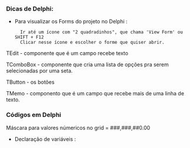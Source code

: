 ### Dicas de Delphi:

- Para visualizar os Forms do projeto no Delphi	:
		
		Ir até um ícone com "2 quadradinhos", que chama 'View Form' ou SHIFT + F12
		Clicar nesse ícone e escolher o forme que quiser abrir.


TEdit - componente que é um campo recebe texto

TComboBox - componente que cria uma lista de opções pra serem selecionadas por uma seta.

TButton - os botões

TMemo - componento que é um campo que recebe mais de uma linha de texto.





### Códigos em Delphi


Máscara para valores númericos no grid = ###,###,##0.00

- Declaração de variáveis :

